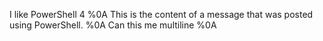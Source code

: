 I   l i k e   P o w e r S h e l l   4   % 0 A   T h i s   i s   t h e   c o n t e n t   o f   a   m e s s a g e   t h a t   w a s   p o s t e d   u s i n g   P o w e r S h e l l .   % 0 A   C a n   t h i s   m e   m u l t i l i n e   % 0 A 